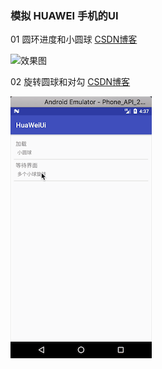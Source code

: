 ### 模拟 HUAWEI 手机的UI

01 圆环进度和小圆球  [CSDN博客](https://blog.csdn.net/hepann44/article/details/80736486)

![效果图](https://github.com/HeCaser/HUAWEI-UI/blob/master/01.gif)



02 旋转圆球和对勾  [CSDN博客](https://blog.csdn.net/hepann44/article/details/80765342)

![效果图](https://github.com/HeCaser/HUAWEI-UI/blob/master/02.gif)


